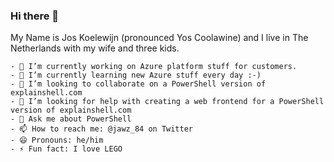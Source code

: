 ### Hi there 👋

My Name is Jos Koelewijn (pronounced Yos Coolawine) and I live in The Netherlands with my wife and three kids.

```text
- 🔭 I’m currently working on Azure platform stuff for customers.
- 🌱 I’m currently learning new Azure stuff every day :-)
- 👯 I’m looking to collaborate on a PowerShell version of explainshell.com
- 🤔 I’m looking for help with creating a web frontend for a PowerShell version of explainshell.com
- 💬 Ask me about PowerShell
- 📫 How to reach me: @jawz_84 on Twitter
- 😄 Pronouns: he/him
- ⚡ Fun fact: I love LEGO
```
